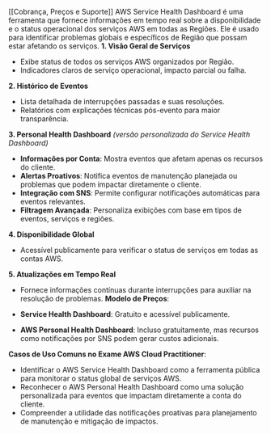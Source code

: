 [[Cobrança, Preços e Suporte]]
AWS Service Health Dashboard é uma ferramenta que fornece informações em tempo real sobre a disponibilidade e o status operacional dos serviços AWS em todas as Regiões. Ele é usado para identificar problemas globais e específicos de Região que possam estar afetando os serviços.
**1. Visão Geral de Serviços**

- Exibe status de todos os serviços AWS organizados por Região.
- Indicadores claros de serviço operacional, impacto parcial ou falha.

**2. Histórico de Eventos**

- Lista detalhada de interrupções passadas e suas resoluções.
- Relatórios com explicações técnicas pós-evento para maior transparência.

**3. Personal Health Dashboard** _(versão personalizada do Service Health Dashboard)_

- **Informações por Conta**: Mostra eventos que afetam apenas os recursos do cliente.
- **Alertas Proativos**: Notifica eventos de manutenção planejada ou problemas que podem impactar diretamente o cliente.
- **Integração com SNS**: Permite configurar notificações automáticas para eventos relevantes.
- **Filtragem Avançada**: Personaliza exibições com base em tipos de eventos, serviços e regiões.

**4. Disponibilidade Global**

- Acessível publicamente para verificar o status de serviços em todas as contas AWS.

**5. Atualizações em Tempo Real**

- Fornece informações contínuas durante interrupções para auxiliar na resolução de problemas.
**Modelo de Preços**:

- **Service Health Dashboard**: Gratuito e acessível publicamente.
- **AWS Personal Health Dashboard**: Incluso gratuitamente, mas recursos como notificações por SNS podem gerar custos adicionais.

**Casos de Uso Comuns no Exame AWS Cloud Practitioner**:

- Identificar o AWS Service Health Dashboard como a ferramenta pública para monitorar o status global de serviços AWS.
- Reconhecer o AWS Personal Health Dashboard como uma solução personalizada para eventos que impactam diretamente a conta do cliente.
- Compreender a utilidade das notificações proativas para planejamento de manutenção e mitigação de impactos.